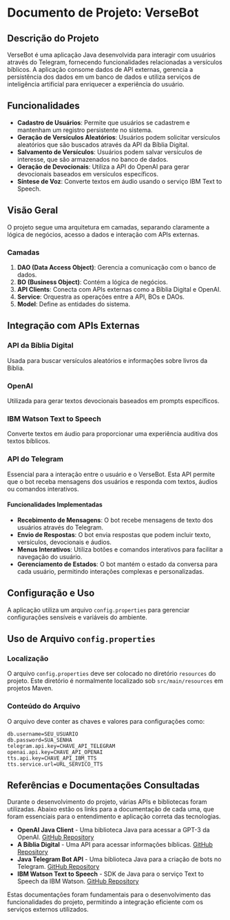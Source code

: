 # Documento de Projeto: VerseBot

## Descrição do Projeto

VerseBot é uma aplicação Java desenvolvida para interagir com usuários através do Telegram, fornecendo funcionalidades relacionadas a versículos bíblicos. A aplicação consome dados de API externas, gerencia a persistência dos dados em um banco de dados e utiliza serviços de inteligência artificial para enriquecer a experiência do usuário.

## Funcionalidades

- **Cadastro de Usuários**: Permite que usuários se cadastrem e mantenham um registro persistente no sistema.
- **Geração de Versículos Aleatórios**: Usuários podem solicitar versículos aleatórios que são buscados através da API da Bíblia Digital.
- **Salvamento de Versículos**: Usuários podem salvar versículos de interesse, que são armazenados no banco de dados.
- **Geração de Devocionais**: Utiliza a API do OpenAI para gerar devocionais baseados em versículos específicos.
- **Síntese de Voz**: Converte textos em áudio usando o serviço IBM Text to Speech.

## Visão Geral


O projeto segue uma arquitetura em camadas, separando claramente a lógica de negócios, acesso a dados e interação com APIs externas.

### Camadas

1. **DAO (Data Access Object)**: Gerencia a comunicação com o banco de dados.
2. **BO (Business Object)**: Contém a lógica de negócios.
3. **API Clients**: Conecta com APIs externas como a Bíblia Digital e OpenAI.
4. **Service**: Orquestra as operações entre a API, BOs e DAOs.
5. **Model**: Define as entidades do sistema.

## Integração com APIs Externas

### API da Bíblia Digital

Usada para buscar versículos aleatórios e informações sobre livros da Bíblia.

### OpenAI

Utilizada para gerar textos devocionais baseados em prompts específicos.

### IBM Watson Text to Speech

Converte textos em áudio para proporcionar uma experiência auditiva dos textos bíblicos.
### API do Telegram 
Essencial para a interação entre o usuário e o VerseBot. Esta API permite que o bot receba mensagens dos usuários e responda com textos, áudios ou comandos interativos. 
#### Funcionalidades Implementadas 
-  **Recebimento de Mensagens**: O bot recebe mensagens de texto dos usuários através do Telegram. 
- **Envio de Respostas**: O bot envia respostas que podem incluir texto, versículos, devocionais e áudios. 
-  **Menus Interativos**: Utiliza botões e comandos interativos para facilitar a navegação do usuário. 
-  **Gerenciamento de Estados**: O bot mantém o estado da conversa para cada usuário, permitindo interações complexas e personalizadas.

## Configuração e Uso

A aplicação utiliza um arquivo `config.properties` para gerenciar configurações sensíveis e variáveis do ambiente.
## Uso de Arquivo `config.properties`

### Localização

O arquivo `config.properties` deve ser colocado no diretório `resources` do projeto. Este diretório é normalmente localizado sob `src/main/resources` em projetos Maven.

### Conteúdo do Arquivo

O arquivo deve conter as chaves e valores para configurações como:

```properties
db.username=SEU_USUARIO
db.password=SUA_SENHA
telegram.api.key=CHAVE_API_TELEGRAM
openai.api.key=CHAVE_API_OPENAI
tts.api.key=CHAVE_API_IBM_TTS
tts.service.url=URL_SERVICO_TTS
```


## Referências e Documentações Consultadas

Durante o desenvolvimento do projeto, várias APIs e bibliotecas foram utilizadas. Abaixo estão os links para a documentação de cada uma, que foram essenciais para o entendimento e aplicação correta das tecnologias.

- **OpenAI Java Client** - Uma biblioteca Java para acessar a GPT-3 da OpenAI. [GitHub Repository](https://github.com/TheoKanning/openai-java)
- **A Bíblia Digital** - Uma API para acessar informações bíblicas. [GitHub Repository](https://github.com/omarciovsena/abibliadigital)
- **Java Telegram Bot API** - Uma biblioteca Java para a criação de bots no Telegram. [GitHub Repository](https://github.com/pengrad/java-telegram-bot-api)
- **IBM Watson Text to Speech** - SDK de Java para o serviço Text to Speech da IBM Watson. [GitHub Repository](https://github.com/watson-developer-cloud/java-sdk/tree/master/text-to-speech)

Estas documentações foram fundamentais para o desenvolvimento das funcionalidades do projeto, permitindo a integração eficiente com os serviços externos utilizados.
